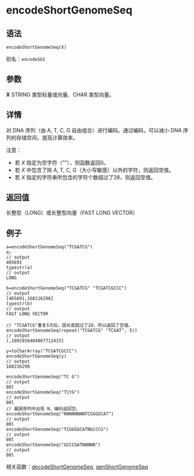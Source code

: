 # encodeShortGenomeSeq

## 语法

`encodeShortGenomeSeq(X)`

别名：`encodeSGS`

## 参数

**X** STRING 类型标量或向量、CHAR 类型向量。

## 详情

对 DNA 序列（由 A, T, C, G 自由组合）进行编码。通过编码，可以减小 DNA 序列的存储空间，提高计算效率。

注意：

* 若 *X* 指定为空字符（""），则函数返回0。
* 若 *X* 中包含了除 A, T, C, G（大小写敏感）以外的字符，则返回空值。
* 若 *X* 指定的字符串所包含的字符个数超过了28，则返回空值。

## 返回值

长整型（LONG）或长整型向量（FAST LONG VECTOR）

## 例子

```
a=encodeShortGenomeSeq("TCGATCG")
a;
// output
465691
typestr(a)
// output
LONG

b=encodeShortGenomeSeq("TCGATCG" "TCGATCGCCC")
// output
[465691,168216298]
typestr(b)
// output
FAST LONG VECTOR

// "TCGATCG"重复5次后，因长度超过了28，所以返回了空值。
encodeShortGenomeSeq(repeat("TCGATCG" "TCGAT", 5))
// output
[,1801916404867712433]

y=toCharArray("TCGATCGCCC")
encodeShortGenomeSeq(y)
// output
168216298

encodeShortGenomeSeq("TC G")
// output
00l
encodeShortGenomeSeq("TCtG")
// output
00l
// 基因序列中出现 N，编码返回空。
encodeShortGenomeSeq("NNNNNNNNTCGGGGCAT")
// output
00l
encodeShortGenomeSeq("TCGGGGCATNGCCCG")
// output
00l
encodeShortGenomeSeq("GCCCGATNNNNN")
// output
00l
```

相关函数：[decodeShortGenomeSeq](../d/decodeShortGenomeSeq.md), [genShortGenomeSeq](../g/genShortGenomeSeq.md)


